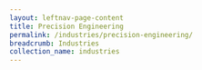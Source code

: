 ```yaml
---
layout: leftnav-page-content
title: Precision Engineering
permalink: /industries/precision-engineering/
breadcrumb: Industries
collection_name: industries
---
```

